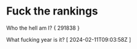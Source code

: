 # Fuck the rankings

Who the hell am I?
{ 291838 }

What fucking year is it?
[ 2024-02-11T09:03:58Z ]
